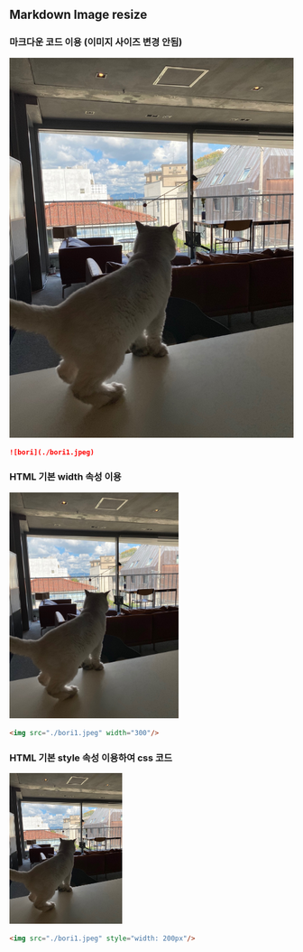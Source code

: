## Markdown Image resize

### 마크다운 코드 이용 (이미지 사이즈 변경 안됨)

![bori](./bori1.jpeg)

```markdown
![bori](./bori1.jpeg)
```

### HTML 기본 width 속성 이용

<img src="./bori1.jpeg" width="300"/>

```html
<img src="./bori1.jpeg" width="300"/>
```

### HTML 기본 style 속성 이용하여 css 코드 

<img src="./bori1.jpeg" style="width: 200px"/>

```html
<img src="./bori1.jpeg" style="width: 200px"/>
```
